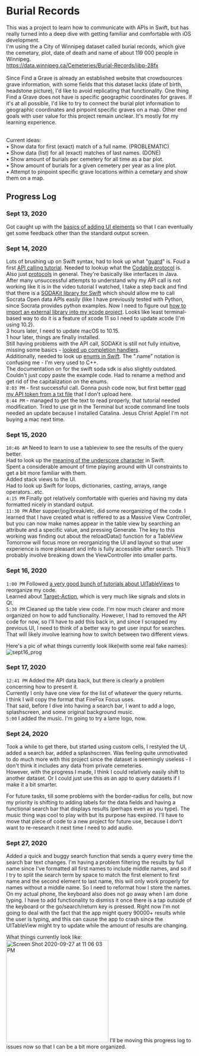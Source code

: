 # Burial Records

This was a project to learn how to communicate with APIs in Swift, but has really turned into a deep dive with getting familiar and comfortable with iOS development. <br>
I'm using the a City of Winnipeg dataset called burial records, which give the cemetary, plot, date of death and name of about 119 000 people in Winnipeg. <br>
https://data.winnipeg.ca/Cemeteries/Burial-Records/iibp-28fx <br>
<br>
Since Find a Grave is already an established website that crowdsources grave information, with some fields that this dataset lacks (date of birth, headstone picture), I'd like to avoid replicating that functionality. One thing Find a Grave does not have is specific geographic coordinates for graves. If it's at all possible, I'd like to try to connect the burial plot information to geographic coordinates and pinpoint specific graves on a map. Other end goals with user value for this project remain unclear. It's mostly for my learning experience.  <br>
<br>

Current ideas:<br>
• Show data for first (exact) match of a full name. (PROBLEMATIC) <br>
• Show data (list) for all (exact) matches of last names. (DONE) <br>
• Show amount of burials per cemetery for all time as a bar plot.<br>
• Show amount of burials for a given cemetery per year as a line plot.<br>
• Attempt to pinpoint specific grave locations within a cemetary and show them on a map. <br>

## Progress Log
### Sept 13, 2020
Got caught up with the [basics of adding UI elements](https://www.youtube.com/watch?v=BM2o8LG5QkE) so that I can eventually get some feedback other than the standard output screen. <br>

### Sept 14, 2020
Lots of brushing up on Swift syntax, had to look up what "[guard](https://stackoverflow.com/questions/30791488/swifts-guard-keyword)" is.
Foud a first [API calling tutorial](https://www.youtube.com/watch?v=sqo844saoC4). Needed to lookup what the [Codable protocol](https://www.credera.com/insights/using-codable-for-json-in-swift-4/) is. Also just [protocols](https://docs.swift.org/swift-book/LanguageGuide/Protocols.html) in general. They're basically like interfaces in Java. <br>
After many unsuccessful attempts to understand why my API call is not working like it is in the video tutorial I watched, I take a step back and find that there is a [SODAKit library for Swift](https://socrata.github.io/soda-swift/) which should allow me to call Socrata Open data APIs easily (like I have previously tested with Python, since Socrata provides python examples. Now I need to figure out [how to import an external library into my xcode project](https://www.youtube.com/watch?v=ZxHndSGmWcE). Looks like least terminal-based way to do it is a feature of xcode 11 so I need to update xcode (I'm using 10.2).
<br>
3 hours later, I need to update macOS to 10.15. <br>
1 hour later, things are finally installed. <br>
Still having problems with the API call, SODAKit is still not fully intuitive, missing some basics - [looked up completion handlers](https://programmingwithswift.com/understanding-completion-handlers-in-swift/). <br>
Additionally, needed to look up [enums in Swift](https://docs.swift.org/swift-book/LanguageGuide/Enumerations.html). The ".name" notation is confusing me - I'm very used to C++. <br>
The documentation on for the swift soda sdk is also slightly outdated. Couldn't just copy paste the example code. Had to rename a method and get rid of the capitalization on the enums. <br>
`8:03 PM` - first successful call. Gonna push code now, but first better [read my API token from a txt file](https://www.youtube.com/watch?v=e2N0kV5YQ18) that I don't upload here. <br>
`8:44 PM` - managed to get the text to read properly, that tutorial needed modification. Tried to use git in the Terminal but xcode command line tools needed an update because I installed Catalina. Jesus Christ Apple! I'm not buying a mac next time. <br>

### Sept 15, 2020
`10:46 AM` Need to learn to use a tableview to see the results of the query better. <br>
Had to look up the [meaning of the underscore character](https://stackoverflow.com/questions/39627106/why-do-i-need-underscores-in-swift) in Swift. <br>
Spent a considerable amount of time playing around with UI constraints to get a bit more familiar with them. <br>
Added stack views to the UI. <br>
Had to look up Swift for loops, dictionaries, casting, arrays, range operators...etc. <br>
`4:15 PM` Finally got relatively comfortable with queries and having my data formatted nicely in standard output. <br>
`11:30 PM` After supper/jog/break/etc, did some reorganizing of the code. I learned that I have created what is reffered to as a Massive View Controller, but you can now make names appear in the table view by searching an attribute and a specific value, and pressing Generate. The key to this working was finding out about the reloadData() function for a TableView <br>
Tomorrow will focus more on reorganizing the UI and layout so that user experience is more pleasant and info is fully accessible after search. This'll probably involve breaking down the ViewController into smaller parts. <br>

### Sept 16, 2020
`1:00 PM` Followed [a very good bunch of tutorials about UITableViews](https://www.youtube.com/watch?v=VFtsSEYDNRU&list=TLPQMTYwOTIwMjBQe6XonpM70A&index=1) to reorganize my code. <br>
Learned about [Target-Action](https://learnappmaking.com/target-action-swift/), which is very much like signals and slots in Qt. <br>
`5:30 PM` Cleaned up the table view code. I'm now much clearer and more organized on how to add functionality. However, I had to removed the API code for now, so I'll have to add this back in, and since I scrapped my previous UI, I need to think of a better way to get user input for searches. That will likely involve learning how to switch between two different views. <br>

Here's a pic of what things currently look like(with some real fake names):<br>
![sept16_prog](https://user-images.githubusercontent.com/16982565/93399862-02ffbb00-f844-11ea-9af8-912b934a48d8.png)

### Sept 17, 2020
`12:41 PM` Added the API data back, but there is clearly a problem concerning how to present it. <br>
Currently I only have one view for the list of whatever the query returns. <br>
I think I will copy the format that FireFox Focus uses. <br>
That said, before I dive into having a search bar, I want to add a logo, splashscreen, and some original background music. <br>
`5:00` I added the music. I'm going to try a lame logo, now.

### Sept 24, 2020
Took a while to get there, but started using custom cells, I restyled the UI, added a search bar, added a splashscreen. Was feeling quite unmotivated to do much more with this project since the dataset is seemingly useless - I don't think it includes any data from private cemeteries. <br>
However, with the progress I made, I think I could relatively easily shift to another dataset. Or I could just use this as an app to query datasets if I make it a bit smarter.<br>

For future tasks, till some problems with the border-radius for cells, but now my priority is shifting to adding labels for the data fields and having a functional search bar that displays results (perhaps even as you type). The music thing was cool to play with but its purpose has expired. I'll have to move that piece of code to a new project for future use, because I don't want to re-research it next time I need to add audio.

### Sept 27, 2020
Added a quick and buggy search function that sends a query every time the search bar text changes. I'm having a problem filtering the results by full name since I've formatted all first names to include middle names, and so if I try to split the search term by space to match the first element to first name and the second element to last name, this will only work properly for names without a middle name. So I need to reformat how I store the names. On my actual phone, the keyboard also does not go away when I am done typing. I have to add functionality to dismiss it once there is a tap outside of the keyboard or the go/search/return key is pressed. Right now I'm not going to deal with the fact that the app might query 90000+ results while the user is typing, and this can cause the app to crash since the UITableView might try to update while the amount of results are changing. <br>

What things currently look like: <br>
<img width="275" alt="Screen Shot 2020-09-27 at 11 06 03 PM" src="https://user-images.githubusercontent.com/16982565/94389772-57dde400-0116-11eb-94ae-05a2d3146497.png">
I'll be moving this progress log to issues now so that I can be a bit more organized.
